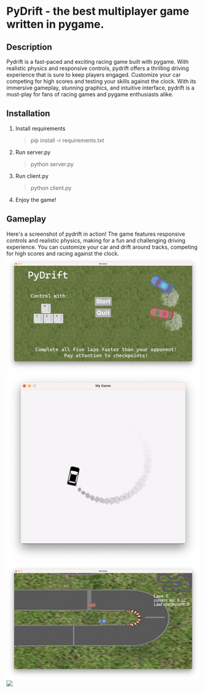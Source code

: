 # PyDrift - the best multiplayer game written in pygame.

## Description

Pydrift is a fast-paced and exciting racing game built with pygame. With realistic physics and responsive controls,
pydrift offers a thrilling driving experience that is sure to keep players engaged. Customize your car competing for
high scores and testing your skills against the clock. With its immersive
gameplay, stunning graphics, and intuitive interface, pydrift is a must-play for fans of racing games and pygame
enthusiasts alike.

## Installation

1) Install requirements
   > pip install -r requirements.txt
2) Run server.py
   > python server.py
3) Run client.py
   > python client.py
4) Enjoy the game!

## Gameplay

Here's a screenshot of pydrift in action! The game features responsive controls and realistic physics, making for a fun
and challenging driving experience. You can customize your car and drift around tracks, competing for high
scores and racing against the clock.
![](assets/start_screen.png)
![](assets/loading_screen.png)
![](assets/gameplay.png)
![](assets/end_screen.png)

